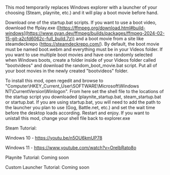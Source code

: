 This mod temporarily replaces Windows explorer with a launcher of your choosing (Steam, playnite, etc.) and it will play a boot movie before hand.

Download one of the startup.bat scripts. If you want to use a boot video, download the ffplay.exe ([https://ffmpeg.org/download.html#build-windows](https://www.gyan.dev/ffmpeg/builds/packages/ffmpeg-2024-02-15-git-a2cfd6062c-full_build.7z)) and a boot movie from a site like steamdeckrepo (https://steamdeckrepo.com/). By default, the boot movie must be named boot.webm and everything must be in your Videos folder. If you want to use multiple boot movies and have one randomly selected when Windows boots, create a folder inside of your Videos folder called "bootvideos" and download the random_boot_movie.bat script. Put all of your boot movies in the newly created "bootvideos" folder.

To install this mod, open regedit and browse to "Computer\HKEY_Current_User\SOFTWARE\Microsoft\Windows NT\CurrentVersion\Winlogon\". From here set the shell file to the locations of the startup script you downloaded (playnite_startup.bat, steam_startup.bat or startup.bat. If you are using startup.bat, you will need to add the path to the launcher you plan to use (Gog, Battle.net, etc.) and set the wait time before the desktop loads according. Restart and enjoy. If you want to unistall this mod, change your shell file back to explorer.exe

Steam Tutorial: 

Windows 10 - https://youtu.be/n5OU6kmUP78

Windows 11 - https://www.youtube.com/watch?v=OrelbRatp8o

Playnite Tutorial: Coming soon

Custom Launcher Tutorial: Coming soon
